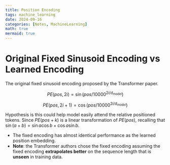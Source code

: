 ```yaml
---
title: Position Encoding
tags: machine_learning
date: 2024-09-16
categories: [Notes, MachineLearning]
math: true
mermaid: true
---
```


# Original Fixed Sinusoid Encoding vs Learned Encoding
The original fixed sinusoid encoding proposed by the Transformer paper.

$$PE(pos, 2i) = \sin(pos / 10000^{2i / d_{model}})$$

$$PE(pos, 2i + 1) = \cos(pos / 10000^{2i / d_{model}})$$

Hypothesis is this could help model easily attend the relative positioned tokens. Since $PE(pos + k)$ is a linear transformation of $PE(pos)$, recalling that $\sin(a + b) = \sin a \cos b + \cos a \sin b$.

- The fixed encoding has almost identical performance as the learned position embedding.
- **Note**: the Transformer authors chose the fixed encoding assuming the fixed encoding **extrapolates better** on the sequence length that is **unseen** in training data.

